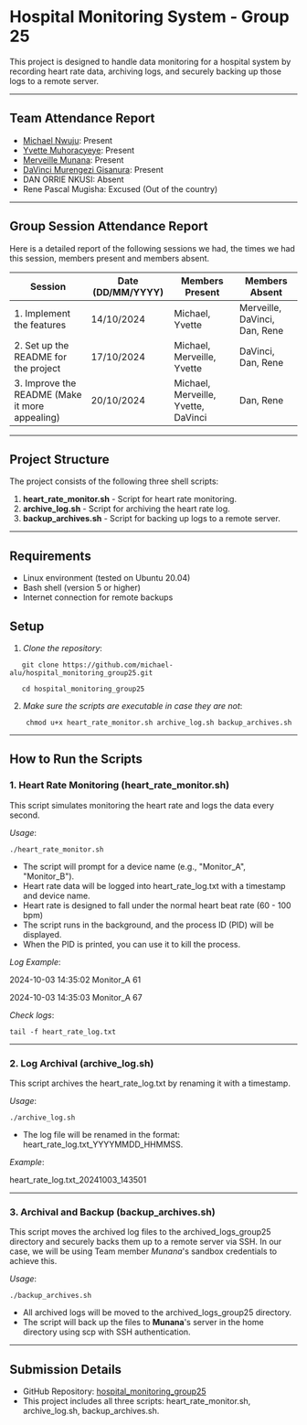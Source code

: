 # Hospital Monitoring System - Group 25

This project is designed to handle data monitoring for a hospital system by recording heart rate data, archiving logs, and securely backing up those logs to a remote server.

---

## Team Attendance Report

- [Michael Nwuju](https://github.com/michael-alu): Present
- [Yvette Muhoracyeye](https://github.com/Yvette334): Present
- [Merveille Munana](https://github.com/Munana122): Present
- [DaVinci Murengezi Gisanura](https://github.com/DaVinci34162): Present
- DAN ORRIE NKUSI: Absent
- Rene Pascal Mugisha: Excused (Out of the country)

---
## Group Session Attendance Report

Here is a detailed report of the following sessions we had, the times we had this session, members present and members absent.


| **Session**                                    | **Date (DD/MM/YYYY)**      | **Members Present**                                               | **Members Absent** |
|------------------------------------------------|---------------|-----------------------------------------------------------|------------|
| 1. Implement the features                | 14/10/2024    | Michael, Yvette        | Merveille, DaVinci, Dan, Rene       |
| 2. Set up the README for the project              | 17/10/2024    | Michael, Merveille, Yvette        | DaVinci, Dan, Rene       |
| 3. Improve the README (Make it more appealing)              | 20/10/2024    | Michael, Merveille, Yvette, DaVinci        | Dan, Rene       |

---

## Project Structure

The project consists of the following three shell scripts:

1. **heart_rate_monitor.sh** - Script for heart rate monitoring.
2. **archive_log.sh** - Script for archiving the heart rate log.
3. **backup_archives.sh** - Script for backing up logs to a remote server.

---

## Requirements

- Linux environment (tested on Ubuntu 20.04)
- Bash shell (version 5 or higher)
- Internet connection for remote backups

## Setup

1. *Clone the repository*:


```
   git clone https://github.com/michael-alu/hospital_monitoring_group25.git
   
   cd hospital_monitoring_group25
```


2. *Make sure the scripts are executable in case they are not*:

```
    chmod u+x heart_rate_monitor.sh archive_log.sh backup_archives.sh
```
   

---

## How to Run the Scripts

### 1. Heart Rate Monitoring (heart_rate_monitor.sh)

This script simulates monitoring the heart rate and logs the data every second.

*Usage*:

```
./heart_rate_monitor.sh
```


- The script will prompt for a device name (e.g., "Monitor_A", "Monitor_B").
- Heart rate data will be logged into heart_rate_log.txt with a timestamp and device name.
- Heart rate is designed to fall under the normal heart beat rate (60 - 100 bpm)
- The script runs in the background, and the process ID (PID) will be displayed.
- When the PID is printed, you can use it to kill the process.

*Log Example*:


2024-10-03 14:35:02 Monitor_A 61

2024-10-03 14:35:03 Monitor_A 67


*Check logs*:

```
tail -f heart_rate_log.txt
```


---

### 2. Log Archival (archive_log.sh)

This script archives the heart_rate_log.txt by renaming it with a timestamp.

*Usage*:

```
./archive_log.sh
```


- The log file will be renamed in the format: heart_rate_log.txt_YYYYMMDD_HHMMSS.

*Example*:


heart_rate_log.txt_20241003_143501


---

### 3. Archival and Backup (backup_archives.sh)

This script moves the archived log files to the archived_logs_group25 directory and securely backs them up to a remote server via SSH. In our case, we will be using Team member *Munana*'s sandbox credentials to achieve this.

*Usage*:

```
./backup_archives.sh
```


- All archived logs will be moved to the archived_logs_group25 directory.
- The script will back up the files to **Munana**'s server in the home directory using scp with SSH authentication.

---

## Submission Details

- GitHub Repository: [hospital_monitoring_group25](https://github.com/michael-alu/hospital_monitoring_group25)
- This project includes all three scripts: heart_rate_monitor.sh, archive_log.sh, backup_archives.sh.
